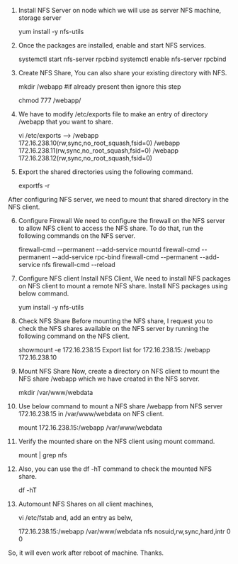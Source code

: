 1. Install NFS Server on node which we will use as server NFS machine, storage server

    yum install -y nfs-utils

2. Once the packages are installed, enable and start NFS services.

    systemctl start nfs-server rpcbind
    systemctl enable nfs-server rpcbind

3. Create NFS Share, You can also share your existing directory with NFS.

    mkdir /webapp #if already present then ignore this step

    chmod 777 /webapp/

4. We have to modify /etc/exports file to make an entry of directory /webapp that you want to share.

    vi /etc/exports
--> /webapp 172.16.238.10(rw,sync,no_root_squash,fsid=0)
    /webapp 172.16.238.11(rw,sync,no_root_squash,fsid=0)
    /webapp 172.16.238.12(rw,sync,no_root_squash,fsid=0)

5. Export the shared directories using the following command.

    exportfs -r

After configuring NFS server, we need to mount that shared directory in the NFS client.

6. Configure Firewall
We need to configure the firewall on the NFS server to allow NFS client to access the NFS share. To do that, run the following commands on the NFS server.

    firewall-cmd --permanent --add-service mountd
    firewall-cmd --permanent --add-service rpc-bind
    firewall-cmd --permanent --add-service nfs
    firewall-cmd --reload

7. Configure NFS client
Install NFS Client, We need to install NFS packages on NFS client to mount a remote NFS share. Install NFS packages using below command.

    yum install -y nfs-utils

8. Check NFS Share
Before mounting the NFS share, I request you to check the NFS shares available on the NFS server by running the following command on the NFS client.

    showmount -e 172.16.238.15
        Export list for 172.16.238.15:
        /webapp 172.16.238.10

9. Mount NFS Share
Now, create a directory on NFS client to mount the NFS share /webapp which we have created in the NFS server.

    mkdir /var/www/webdata

10. Use below command to mount a NFS share /webapp from NFS server 172.16.238.15 in /var/www/webdata on NFS client.

    mount 172.16.238.15:/webapp /var/www/webdata

11. Verify the mounted share on the NFS client using mount command.

    mount | grep nfs

12. Also, you can use the df -hT command to check the mounted NFS share.

    df -hT

13. Automount NFS Shares on all client machines,

    vi /etc/fstab
    and, add an entry as belw,

    172.16.238.15:/webapp /var/www/webdata    nfs     nosuid,rw,sync,hard,intr  0  0

So, it will even work after reboot of machine.
Thanks.